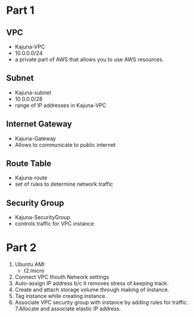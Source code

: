# Part 1
## VPC
- Kajuna-VPC
- 10.0.0.0/24
- a private part of AWS that allows you to use AWS resources.
## Subnet
- Kajuna-subnet
- 10.0.0.0/28
- range of IP addresses in Kajuna-VPC
## Internet Gateway
- Kajuna-Gateway
- Allows to communicate to public internet
## Route Table
- Kajuna-route
- set of rules to determine network traffic
## Security Group
- Kajuna-SecurityGroup
- controls traffic for VPC instance
# Part 2
1. Ubuntu AMI
	- t2.micro
2. Connect VPC thouth Network settings
3. Auto-assign IP address b/c it removes stress of keeping track.
4. Create and attach storage volume through making of instance.
5. Tag instance while creating instance.
6. Associate VPC security group with instance by adding rules for traffic.
7.Allocate and associate elastic IP address.

